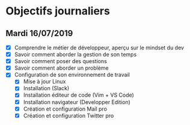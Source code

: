 # Objectifs journaliers

## Mardi 16/07/2019

- [x] Comprendre le métier de développeur, aperçu sur le mindset du dev
- [x] Savoir comment aborder la gestion de son temps
- [x] Savoir comment poser des questions
- [x] Savoir comment aborder un problème
- [x] Configuration de son environnement de travail
  - [x] Mise à jour Linux
  - [x] Installation (Slack)
  - [x] Installation éditeur de code (Vim + VS Code)
  - [x] Installation navigateur (Developper Edition)
  - [x] Création et configuration Mail pro
  - [x] Création et configuration Twitter pro

